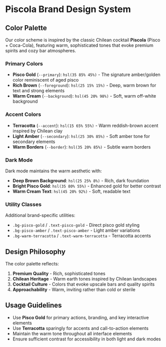 # Piscola Brand Design System

## Color Palette

Our color scheme is inspired by the classic Chilean cocktail **Piscola** (Pisco + Coca-Cola), featuring warm, sophisticated tones that evoke premium spirits and cozy bar atmospheres.

### Primary Colors

- **Pisco Gold** (`--primary`): `hsl(35 85% 45%)` - The signature amber/golden color reminiscent of aged pisco
- **Rich Brown** (`--foreground`): `hsl(25 15% 15%)` - Deep, warm brown for text and strong elements
- **Warm Cream** (`--background`): `hsl(45 20% 98%)` - Soft, warm off-white background

### Accent Colors

- **Terracotta** (`--accent`): `hsl(15 65% 55%)` - Warm reddish-brown accent inspired by Chilean clay
- **Light Amber** (`--secondary`): `hsl(25 30% 85%)` - Soft amber tone for secondary elements
- **Warm Borders** (`--border`): `hsl(35 20% 85%)` - Subtle warm borders

### Dark Mode

Dark mode maintains the warm aesthetic with:
- **Deep Brown Background**: `hsl(25 25% 8%)` - Rich, dark foundation
- **Bright Pisco Gold**: `hsl(35 80% 55%)` - Enhanced gold for better contrast
- **Warm Cream Text**: `hsl(45 20% 92%)` - Soft, readable text

### Utility Classes

Additional brand-specific utilities:
- `.bg-pisco-gold` / `.text-pisco-gold` - Direct pisco gold styling
- `.bg-pisco-amber` / `.text-pisco-amber` - Light amber variations  
- `.bg-warm-terracotta` / `.text-warm-terracotta` - Terracotta accents

## Design Philosophy

The color palette reflects:
1. **Premium Quality** - Rich, sophisticated tones
2. **Chilean Heritage** - Warm earth tones inspired by Chilean landscapes
3. **Cocktail Culture** - Colors that evoke upscale bars and quality spirits
4. **Approachability** - Warm, inviting rather than cold or sterile

## Usage Guidelines

- Use **Pisco Gold** for primary actions, branding, and key interactive elements
- Use **Terracotta** sparingly for accents and call-to-action elements  
- Maintain the warm tone throughout all interface elements
- Ensure sufficient contrast for accessibility in both light and dark modes
